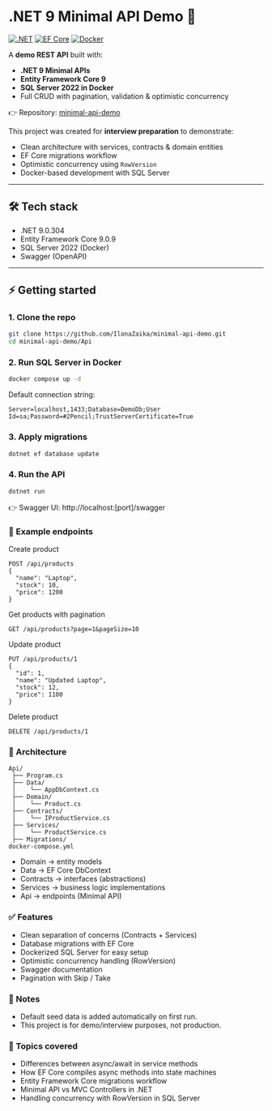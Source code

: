 # .NET 9 Minimal API Demo 🚀

[![.NET](https://img.shields.io/badge/.NET-9.0-purple?logo=dotnet)](https://dotnet.microsoft.com/)
[![EF Core](https://img.shields.io/badge/EntityFrameworkCore-9.0.9-green)](https://learn.microsoft.com/en-us/ef/core/)
[![Docker](https://img.shields.io/badge/Docker-SQL--Server-blue?logo=docker)](https://hub.docker.com/_/microsoft-mssql-server)

A **demo REST API** built with:

- **.NET 9 Minimal APIs**
- **Entity Framework Core 9**
- **SQL Server 2022 in Docker**
- Full CRUD with pagination, validation & optimistic concurrency

👉 Repository: [minimal-api-demo](https://github.com/IlonaZaika/minimal-api-demo.git)

This project was created for **interview preparation** to demonstrate:

- Clean architecture with services, contracts & domain entities
- EF Core migrations workflow
- Optimistic concurrency using `RowVersion`
- Docker-based development with SQL Server

---

## 🛠️ Tech stack

- .NET 9.0.304
- Entity Framework Core 9.0.9
- SQL Server 2022 (Docker)
- Swagger (OpenAPI)

---

## ⚡ Getting started

### 1. Clone the repo

```bash
git clone https://github.com/IlonaZaika/minimal-api-demo.git
cd minimal-api-demo/Api
```

### 2. Run SQL Server in Docker

```bash
docker compose up -d
```

Default connection string:

```pgsql
Server=localhost,1433;Database=DemoDb;User Id=sa;Password=#2Pencil;TrustServerCertificate=True
```

### 3. Apply migrations

```bash
dotnet ef database update
```

### 4. Run the API

```bash
dotnet run
```

👉 Swagger UI: http://localhost:[port]/swagger

### 📌 Example endpoints

Create product

```http
POST /api/products
{
  "name": "Laptop",
  "stock": 10,
  "price": 1200
}
```

Get products with pagination

```http
GET /api/products?page=1&pageSize=10
```

Update product

```http
PUT /api/products/1
{
  "id": 1,
  "name": "Updated Laptop",
  "stock": 12,
  "price": 1100
}
```

Delete product

```http
DELETE /api/products/1
```

### 🧩 Architecture

```root
Api/
 ├── Program.cs
 ├── Data/
 │    └── AppDbContext.cs
 ├── Domain/
 │    └── Product.cs
 ├── Contracts/
 │    └── IProductService.cs
 ├── Services/
 │    └── ProductService.cs
 ├── Migrations/
docker-compose.yml
```

- Domain → entity models
- Data → EF Core DbContext
- Contracts → interfaces (abstractions)
- Services → business logic implementations
- Api → endpoints (Minimal API)

### ✅ Features

- Clean separation of concerns (Contracts + Services)
- Database migrations with EF Core
- Dockerized SQL Server for easy setup
- Optimistic concurrency handling (RowVersion)
- Swagger documentation
- Pagination with Skip / Take

### 📖 Notes

- Default seed data is added automatically on first run.
- This project is for demo/interview purposes, not production.

### 🎯 Topics covered

- Differences between async/await in service methods
- How EF Core compiles async methods into state machines
- Entity Framework Core migrations workflow
- Minimal API vs MVC Controllers in .NET
- Handling concurrency with RowVersion in SQL Server

